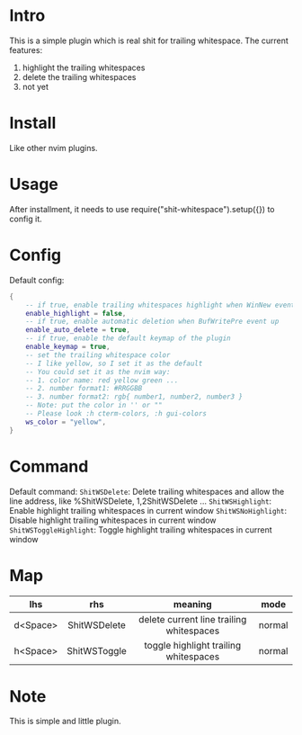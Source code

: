 # Intro
This is a simple plugin which is real shit for trailing whitespace.
The current features:
1. highlight the trailing whitespaces
2. delete the trailing whitespaces
3. not yet

# Install
Like other nvim plugins.

# Usage
After installment, it needs to use require("shit-whitespace").setup({}) to config it.

# Config
Default config:
```lua
{
	-- if true, enable trailing whitespaces highlight when WinNew event up
	enable_highlight = false,
	-- if true, enable automatic deletion when BufWritePre event up
	enable_auto_delete = true,
	-- if true, enable the default keymap of the plugin
	enable_keymap = true,
	-- set the trailing whitespace color
	-- I like yellow, so I set it as the default
	-- You could set it as the nvim way:
	-- 1. color name: red yellow green ...
	-- 2. number format1: #RRGGBB
	-- 3. number format2: rgb{ number1, number2, number3 }
	-- Note: put the color in '' or ""
	-- Please look :h cterm-colors, :h gui-colors
	ws_color = "yellow",
}
```
# Command
Default command:
`ShitWSDelete`: Delete trailing whitespaces and allow the line address, like %ShitWSDelete, 1,2ShitWSDelete ...
`ShitWSHighlight`: Enable highlight trailing whitespaces in current window
`ShitWSNoHighlight`: Disable highlight trailing whitespaces in current window
`ShitWSToggleHighlight`: Toggle highlight trailing whitespaces in current window

# Map
| lhs               | rhs              | meaning                                  | mode   |
| :---:             | :---:            | :---:                                    | :---:  |
| <leader>d\<Space> | ShitWSDelete<CR> | delete current line trailing whitespaces | normal |
| <leader>h\<Space> | ShitWSToggle<CR> | toggle highlight trailing whitespaces    | normal |

# Note
This is simple and little plugin.
